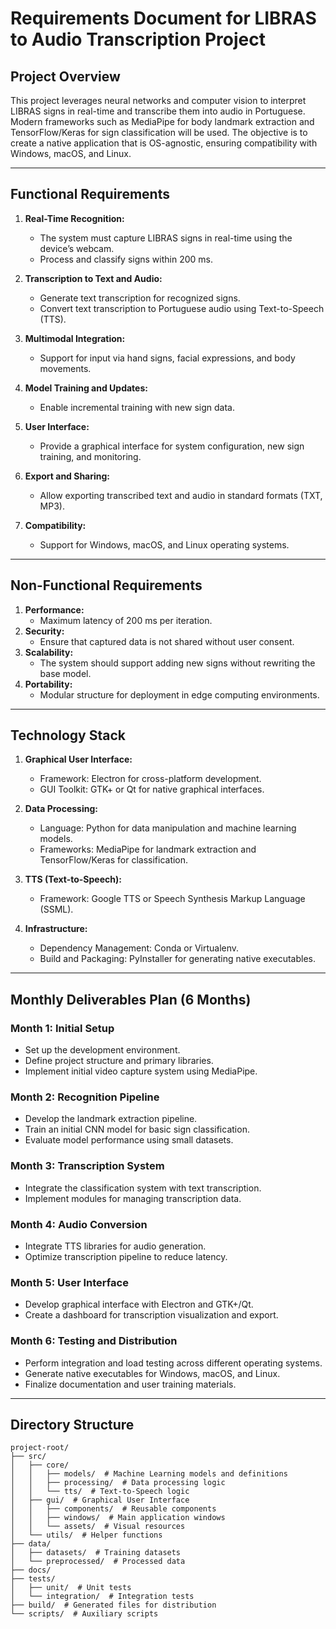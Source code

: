 
# Requirements Document for LIBRAS to Audio Transcription Project

## Project Overview
This project leverages neural networks and computer vision to interpret LIBRAS signs in real-time and transcribe them into audio in Portuguese. Modern frameworks such as MediaPipe for body landmark extraction and TensorFlow/Keras for sign classification will be used. The objective is to create a native application that is OS-agnostic, ensuring compatibility with Windows, macOS, and Linux.

---

## Functional Requirements
1. **Real-Time Recognition:**
   - The system must capture LIBRAS signs in real-time using the device’s webcam.
   - Process and classify signs within 200 ms.

2. **Transcription to Text and Audio:**
   - Generate text transcription for recognized signs.
   - Convert text transcription to Portuguese audio using Text-to-Speech (TTS).

3. **Multimodal Integration:**
   - Support for input via hand signs, facial expressions, and body movements.

4. **Model Training and Updates:**
   - Enable incremental training with new sign data.

5. **User Interface:**
   - Provide a graphical interface for system configuration, new sign training, and monitoring.

6. **Export and Sharing:**
   - Allow exporting transcribed text and audio in standard formats (TXT, MP3).

7. **Compatibility:**
   - Support for Windows, macOS, and Linux operating systems.

---

## Non-Functional Requirements
1. **Performance:**
   - Maximum latency of 200 ms per iteration.
2. **Security:**
   - Ensure that captured data is not shared without user consent.
3. **Scalability:**
   - The system should support adding new signs without rewriting the base model.
4. **Portability:**
   - Modular structure for deployment in edge computing environments.

---

## Technology Stack

1. **Graphical User Interface:**
   - Framework: Electron for cross-platform development.
   - GUI Toolkit: GTK+ or Qt for native graphical interfaces.

2. **Data Processing:**
   - Language: Python for data manipulation and machine learning models.
   - Frameworks: MediaPipe for landmark extraction and TensorFlow/Keras for classification.

3. **TTS (Text-to-Speech):**
   - Framework: Google TTS or Speech Synthesis Markup Language (SSML).

4. **Infrastructure:**
   - Dependency Management: Conda or Virtualenv.
   - Build and Packaging: PyInstaller for generating native executables.

---

## Monthly Deliverables Plan (6 Months)

### Month 1: Initial Setup
- Set up the development environment.
- Define project structure and primary libraries.
- Implement initial video capture system using MediaPipe.

### Month 2: Recognition Pipeline
- Develop the landmark extraction pipeline.
- Train an initial CNN model for basic sign classification.
- Evaluate model performance using small datasets.

### Month 3: Transcription System
- Integrate the classification system with text transcription.
- Implement modules for managing transcription data.

### Month 4: Audio Conversion
- Integrate TTS libraries for audio generation.
- Optimize transcription pipeline to reduce latency.

### Month 5: User Interface
- Develop graphical interface with Electron and GTK+/Qt.
- Create a dashboard for transcription visualization and export.

### Month 6: Testing and Distribution
- Perform integration and load testing across different operating systems.
- Generate native executables for Windows, macOS, and Linux.
- Finalize documentation and user training materials.

---

## Directory Structure

```
project-root/
├── src/
│   ├── core/
│   │   ├── models/  # Machine Learning models and definitions
│   │   ├── processing/  # Data processing logic
│   │   └── tts/  # Text-to-Speech logic
│   ├── gui/  # Graphical User Interface
│   │   ├── components/  # Reusable components
│   │   ├── windows/  # Main application windows
│   │   └── assets/  # Visual resources
│   └── utils/  # Helper functions
├── data/
│   ├── datasets/  # Training datasets
│   └── preprocessed/  # Processed data
├── docs/
├── tests/
│   ├── unit/  # Unit tests
│   └── integration/  # Integration tests
├── build/  # Generated files for distribution
└── scripts/  # Auxiliary scripts
```
